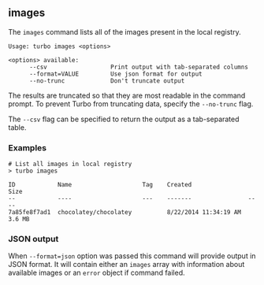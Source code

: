 ## images

The `images` command lists all of the images present in the local registry. 

```
Usage: turbo images <options>

<options> available:
      --csv                  Print output with tab-separated columns
      --format=VALUE         Use json format for output
      --no-trunc             Don't truncate output
```

The results are truncated so that they are most readable in the command prompt. To prevent Turbo from truncating data, specify the `--no-trunc` flag. 

The `--csv` flag can be specified to return the output as a tab-separated table. 

### Examples

```
# List all images in local registry
> turbo images

ID 			  Name  				  Tag	 Created 				Size
-- 			  ----  				  ---    -------    			----
7a85fe8f7ad1  chocolatey/chocolatey          8/22/2014 11:34:19 AM  3.6 MB
```

### JSON output

When `--format=json` option was passed this command will provide output in JSON format. It will contain either an `images` array with information about available images or an `error` object if command failed.